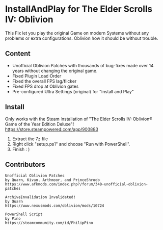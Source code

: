 # InstallAndPlay for The Elder Scrolls IV: Oblivion
This Fix let you play the original Game on modern Systems without any problems or extra configurations. Oblivion how it should be without trouble.
## Content
- Unofficial Oblivion Patches with thousands of bug-fixes made over 14 years without changing the original game.
- Fixed Plugin Load Order
- Fixed the overall FPS lag/flicker
- Fixed FPS drop at Oblivion gates
- Pre-configured Ultra Settings (original) for "Install and Play"
## Install
Only works with the Steam Installation of "The Elder Scrolls IV: Oblivion® Game of the Year Edition Deluxe"!
https://store.steampowered.com/app/900883
1. Extract the 7z file
2. Right click "setup.ps1" and choose "Run with PowerShell".
3. Finish : )
## Contributors
```
Unofficial Oblivion Patches
by Quarn, Kivan, Arthmoor, and PrinceShroob
https://www.afkmods.com/index.php?/forum/348-unofficial-oblivion-patches

ArchiveInvalidation Invalidated!
by Quarn
https://www.nexusmods.com/oblivion/mods/10724

PowerShell Script
by Pino
https://steamcommunity.com/id/PhilipPino
```
